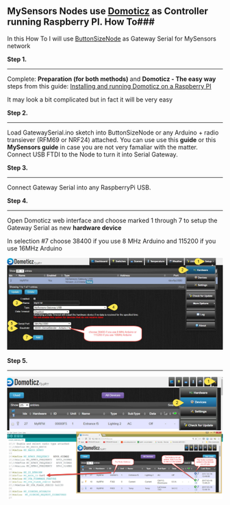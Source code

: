 ## MySensors Nodes use [Domoticz](https://domoticz.com/) as Controller running Raspberry PI. How To###

In this How To I will use [ButtonSizeNode](https://github.com/EasySensors/ButtonSizeNode) as Gateway Serial for MySensors network

**Step 1.**
****
Complete: **Preparation (for both methods)** and  **Domoticz - The easy way** steps from this guide:
[ Installing and running Domoticz on a Raspberry PI](https://www.domoticz.com/wiki/Installing_and_running_Domoticz_on_a_Raspberry_PI)

It may look a bit complicated but in fact it will be very easy

**Step 2.**
****

Load GatewaySerial.ino sketch into ButtonSizeNode or any Arduino + radio transiever (RFM69 or NRF24) attached. You can use use this **guide** or this **MySensors guide** in case you are not very famaliar with the matter.
Connect USB FTDI to the Node to turn it into Serial Gateway.

**Step 3.**
****
Connect Gateway Serial into any RaspberryPi USB.

**Step 4.**
****

Open Domoticz web interface and choose marked 1 through 7 to setup the Gateway Serial as new **hardware device**  

In selection #7 choose 38400 if you use 8 MHz Arduino and 115200 if you use 16MHz Arduino


![hardware device](https://github.com/EasySensors/ButtonSizeNode/blob/master/pics/domotizHrdwr.jpg?raw=true)

**Step 5.**
****

![](https://github.com/EasySensors/ButtonSizeNode/blob/master/pics/domotizDevicesList1.jpg?raw=true)
![](https://github.com/EasySensors/ButtonSizeNode/blob/master/pics/domotizDevicesList.jpg?raw=true)


